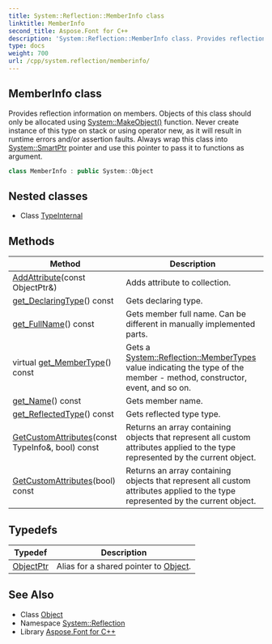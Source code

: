 ```yaml
---
title: System::Reflection::MemberInfo class
linktitle: MemberInfo
second_title: Aspose.Font for C++
description: 'System::Reflection::MemberInfo class. Provides reflection information on members. Objects of this class should only be allocated using System::MakeObject() function. Never create instance of this type on stack or using operator new, as it will result in runtime errors and/or assertion faults. Always wrap this class into System::SmartPtr pointer and use this pointer to pass it to functions as argument in C++.'
type: docs
weight: 700
url: /cpp/system.reflection/memberinfo/
---
```

## MemberInfo class


Provides reflection information on members. Objects of this class should only be allocated using [System::MakeObject()](../../system/makeobject/) function. Never create instance of this type on stack or using operator new, as it will result in runtime errors and/or assertion faults. Always wrap this class into [System::SmartPtr](../../system/smartptr/) pointer and use this pointer to pass it to functions as argument.

```cpp
class MemberInfo : public System::Object
```

## Nested classes

* Class [TypeInternal](./typeinternal/)
## Methods

| Method | Description |
| --- | --- |
| [AddAttribute](./addattribute/)(const ObjectPtr\&) | Adds attribute to collection. |
| [get_DeclaringType](./get_declaringtype/)() const | Gets declaring type. |
| [get_FullName](./get_fullname/)() const | Gets member full name. Can be different in manually implemented parts. |
| virtual [get_MemberType](./get_membertype/)() const | Gets a [System::Reflection::MemberTypes](../membertypes/) value indicating the type of the member - method, constructor, event, and so on. |
| [get_Name](./get_name/)() const | Gets member name. |
| [get_ReflectedType](./get_reflectedtype/)() const | Gets reflected type type. |
| [GetCustomAttributes](./getcustomattributes/)(const TypeInfo\&, bool) const | Returns an array containing objects that represent all custom attributes applied to the type represented by the current object. |
| [GetCustomAttributes](./getcustomattributes/)(bool) const | Returns an array containing objects that represent all custom attributes applied to the type represented by the current object. |
## Typedefs

| Typedef | Description |
| --- | --- |
| [ObjectPtr](./objectptr/) | Alias for a shared pointer to [Object](../../system/object/). |
## See Also

* Class [Object](../../system/object/)
* Namespace [System::Reflection](../)
* Library [Aspose.Font for C++](../../)
